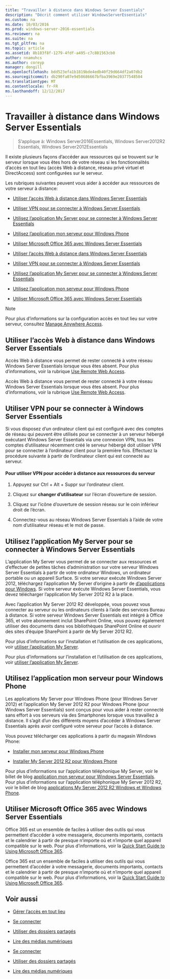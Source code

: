 ```yaml
---
title: "Travailler à distance dans Windows Server Essentials"
description: "Décrit comment utiliser WindowsServerEssentials"
ms.custom: na
ms.date: 10/03/2016
ms.prod: windows-server-2016-essentials
ms.reviewer: na
ms.suite: na
ms.tgt_pltfrm: na
ms.topic: article
ms.assetid: 8b183f8f-1279-4fdf-a495-c7c801563cb0
author: nnamuhcs
ms.author: coreyp
manager: dongill
ms.openlocfilehash: bdd523efa1b1819bde4edb40f29d664df2a07db2
ms.sourcegitcommit: db290fa07e9d50686667bfba3969e20377548504
ms.translationtype: MT
ms.contentlocale: fr-FR
ms.lasthandoff: 12/12/2017
---
```

# <a name="work-remotely-in-windows-server-essentials"></a>Travailler à distance dans Windows Server Essentials

>S’applique à: Windows Server2016Essentials, Windows Server2012R2 Essentials, Windows Server2012Essentials
  
 Il existe plusieurs façons d’accéder aux ressources qui se trouvent sur le serveur lorsque vous êtes hors de votre réseau si les fonctionnalités d’accès en tout lieu (accès Web à distance, réseau privé virtuel et DirectAccess) sont configurées sur le serveur.  
  
 Les rubriques suivantes peuvent vous aider à accéder aux ressources de votre serveur à distance:  
  

-   [Utiliser l’accès Web à distance dans Windows Server Essentials](Work-Remotely-in-Windows-Server-Essentials.md#BKMA_RWA)  
  
-   [Utiliser VPN pour se connecter à Windows Server Essentials](Work-Remotely-in-Windows-Server-Essentials.md#BKMK_3)  
  
-   [Utilisez l’application My Server pour se connecter à Windows Server Essentials](Work-Remotely-in-Windows-Server-Essentials.md#BKMK_App)  
  
-   [Utilisez l’application mon serveur pour Windows Phone](Work-Remotely-in-Windows-Server-Essentials.md#BKMK_2)  
  
-   [Utiliser Microsoft Office 365 avec Windows Server Essentials](Work-Remotely-in-Windows-Server-Essentials.md#BKMK_O365)  

-   [Utiliser l’accès Web à distance dans Windows Server Essentials](../use/Work-Remotely-in-Windows-Server-Essentials.md#BKMA_RWA)  
  
-   [Utiliser VPN pour se connecter à Windows Server Essentials](../use/Work-Remotely-in-Windows-Server-Essentials.md#BKMK_3)  
  
-   [Utilisez l’application My Server pour se connecter à Windows Server Essentials](../use/Work-Remotely-in-Windows-Server-Essentials.md#BKMK_App)  
  
-   [Utilisez l’application mon serveur pour Windows Phone](../use/Work-Remotely-in-Windows-Server-Essentials.md#BKMK_2)  
  
-   [Utiliser Microsoft Office 365 avec Windows Server Essentials](../use/Work-Remotely-in-Windows-Server-Essentials.md#BKMK_O365)  

  
> [!NOTE]
>  Pour plus d’informations sur la configuration accès en tout lieu sur votre serveur, consultez [Manage Anywhere Access](../manage/Manage-Anywhere-Access-in-Windows-Server-Essentials.md).  
  
##  <a name="BKMA_RWA"></a>Utiliser l’accès Web à distance dans Windows Server Essentials  

 Accès Web à distance vous permet de rester connecté à votre réseau Windows Server Essentials lorsque vous êtes absent. Pour plus d’informations, voir la rubrique [Use Remote Web Access](Use-Remote-Web-Access-in-Windows-Server-Essentials.md).  

 Accès Web à distance vous permet de rester connecté à votre réseau Windows Server Essentials lorsque vous êtes absent. Pour plus d’informations, voir la rubrique [Use Remote Web Access](../use/Use-Remote-Web-Access-in-Windows-Server-Essentials.md).  

  
##  <a name="BKMK_3"></a>Utiliser VPN pour se connecter à Windows Server Essentials  
 Si vous disposez d’un ordinateur client qui est configuré avec des comptes de réseau qui peuvent être utilisés pour se connecter à un serveur hébergé exécutant Windows Server Essentials via une connexion VPN, tous les comptes d’utilisateur récemment créé le serveur hébergé doit utiliser VPN pour se connecter à l’ordinateur client pour la première fois. Effectuez la procédure suivante à partir de l’ordinateur client qui est connecté au serveur.  
  
#### <a name="to-use-vpn-to-remotely-access-server-resources"></a>Pour utiliser VPN pour accéder à distance aux ressources du serveur  
  
1.  Appuyez sur Ctrl + Alt + Suppr sur l’ordinateur client.  
  
2.  Cliquez sur **changer d’utilisateur** sur l’écran d’ouverture de session.  
  
3.  Cliquez sur l’icône d’ouverture de session réseau sur le coin inférieur droit de l’écran.  
  
4.  Connectez-vous au réseau Windows Server Essentials à l’aide de votre nom d’utilisateur réseau et le mot de passe.  
  
##  <a name="BKMK_App"></a>Utilisez l’application My Server pour se connecter à Windows Server Essentials  
 L’application My Server vous permet de se connecter aux ressources et d’effectuer de petites tâches d’administration sur votre serveur Windows Server Essentials à partir de votre ordinateur Windows, un ordinateur portable ou un appareil Surface. Si votre serveur exécute Windows Server 2012, téléchargez l’application My Server d’origine à partir de [d’applications pour Windows](https://windows.microsoft.com/windows-8/apps). Si votre serveur exécute Windows Server Essentials, vous devez télécharger l’application My Server 2012 R2 à la place.  
  
 Avec l’application My Server 2012 R2 développée, vous pouvez vous connecter au serveur ou les ordinateurs clients à l’aide des services Bureau à distance. Si votre serveur Windows Server Essentials est intégré à Office 365, et votre abonnement inclut SharePoint Online, vous pouvez également utiliser des documents dans vos bibliothèques SharePoint Online et ouvrir des sites d’équipe SharePoint à partir de My Server 2012 R2.  
  

 Pour plus d’informations sur l’installation et l’utilisation de ces applications, voir [utiliser l’application My Server](Use-the-My-Server-App-to-Connect-to-Windows-Server-Essentials.md).  

 Pour plus d’informations sur l’installation et l’utilisation de ces applications, voir [utiliser l’application My Server](../use/Use-the-My-Server-App-to-Connect-to-Windows-Server-Essentials.md).  

  
##  <a name="BKMK_2"></a>Utilisez l’application mon serveur pour Windows Phone  
 Les applications My Server pour Windows Phone (pour Windows Server 2012) et l’application My Server 2012 R2 pour Windows Phone (pour Windows Server Essentials) sont conçus pour vous aider à rester connecté sans effort à vos serveurs via des Smartphones lorsque vous travaillez à distance. Il s’agit d’un des différents moyens d’accéder à Windows Server Essentials après avoir configuré votre serveur pour l’accès à distance.  
  
 Vous pouvez télécharger ces applications à partir du magasin Windows Phone:  
  
-   [Installer mon serveur pour Windows Phone](http://www.windowsphone.com/store/app/my-server/6c2f98d5-6fcf-4e1d-b8b1-cde62ea1a94a)  
  
-   [Installer My Server 2012 R2 pour Windows Phone](http://www.windowsphone.com/store/app/my-server-2012-r2/44f596b5-0477-4096-b96e-ddd6ef64ad6b)  
  
 Pour plus d’informations sur l’application téléphonique My Server, voir le billet de blog [application mon serveur pour Windows Server Essentials](http://blogs.technet.com/b/sbs/archive/2012/09/18/my-server-phone-app-for-windows-server-2012-essentials.aspx). Pour plus d’informations sur l’application téléphonique My Server 2012 R2, voir le billet de blog [applications My Server 2012 R2 Windows et Windows Phone](http://blogs.technet.com/b/sbs/archive/2013/11/19/my-server-2012-r2-windows-and-windows-phone-apps.aspx).  
  
##  <a name="BKMK_O365"></a>Utiliser Microsoft Office 365 avec Windows Server Essentials  

 Office 365 est un ensemble de faciles à utiliser des outils qui vous permettent d’accéder à votre messagerie, documents importants, contacts et le calendrier à partir de presque n’importe où et n’importe quel appareil compatible sur le web. Pour plus d’informations, voir la [Quick Start Guide to Using Microsoft Office 365](Quick-Start-Guide-to-Using-Microsoft-Office-365-with-Windows-Server-Essentials.md).  

 Office 365 est un ensemble de faciles à utiliser des outils qui vous permettent d’accéder à votre messagerie, documents importants, contacts et le calendrier à partir de presque n’importe où et n’importe quel appareil compatible sur le web. Pour plus d’informations, voir la [Quick Start Guide to Using Microsoft Office 365](../use/Quick-Start-Guide-to-Using-Microsoft-Office-365-with-Windows-Server-Essentials.md).  

  
## <a name="see-also"></a>Voir aussi  
  
-   [Gérer l’accès en tout lieu](../manage/Manage-Anywhere-Access-in-Windows-Server-Essentials.md)  
  

-   [Se connecter](Get-Connected-in-Windows-Server-Essentials.md)  
  
-   [Utiliser des dossiers partagés](Use-Shared-Folders-in-Windows-Server-Essentials.md)  
  
-   [Lire des médias numériques](Play-Digital-Media-in-Windows-Server-Essentials.md)

-   [Se connecter](../use/Get-Connected-in-Windows-Server-Essentials.md)  
  
-   [Utiliser des dossiers partagés](../use/Use-Shared-Folders-in-Windows-Server-Essentials.md)  
  
-   [Lire des médias numériques](../use/Play-Digital-Media-in-Windows-Server-Essentials.md)

